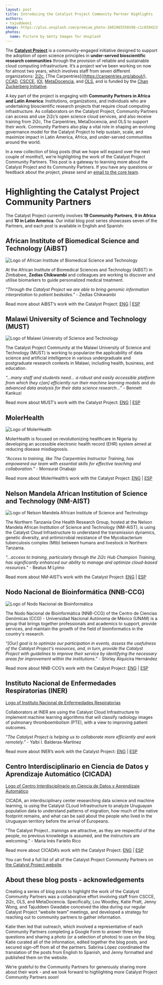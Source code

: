 ```yaml
---
layout: post
title: Introducing the Catalyst Project Community Partner Highlights
authors: 
- tajuddeen1
image: https://plus.unsplash.com/premium_photo-1681965550198-c1c039421905
photos:
  name: Picture by Getty Images for Unsplash
---
```


The **[Catalyst Project](https://catalystproject.cloud/)** is a community-engaged initiative designed to support the adoption of open science principles in **under-served bioscientific research communities** through the provision of reliable and sustainable cloud computing infrastructure. It’s a project we’ve been working on now for almost two years, which involves staff from seven different organizations: [2i2c](https://2i2c.org/), [The Carpentries]((https://carpentries.org/about/), [CCAD](https://ccad.unc.edu.ar/), [CSCCE](https://www.cscce.org/), [IOI](http://investinopen.org/), [MetaDocencia](http://metadocencia.org/), and [OLS](http://openlifesci.org/), and is funded by the [Chan Zuckerberg Initiative](https://chanzuckerberg.com/).

A key part of the project is engaging with **Community Partners in Africa and Latin America**: Institutions, organizations, and individuals who are undertaking bioscientific research projects that require cloud computing infrastructure. As collaborators on the Catalyst Project, Community Partners can access and use 2i2c’s open science cloud services, and also receive training from 2i2c, The Carpentries, MetaDocencia, and OLS to support their work. Community Partners also play a vital role in shaping an evolving governance model for the Catalyst Project to help sustain, scale, and maximize impact in Latin America, Africa, and under-served communities around the world.

In a new collection of blog posts (that we hope will expand over the next couple of months!), we’re highlighting the work of the Catalyst Project Community Partners. This post is a gateway to learning more about the Catalyst Project and its Community Partners. If you have any questions or feedback about the project, please send an [email to the core team](mailto:catalyst-project-core-team@googlegroups.com).

# Highlighting the Catalyst Project Community Partners
The Catalyst Project currently involves **19 Community Partners**, **9 in Africa** and **10 in Latin America**. Our initial blog post series showcases seven of the Partners, and each post is available in English and Spanish: 

## African Institute of Biomedical Science and Technology (AiBST)

![Logo of African Institute of Biomedical Science and Technology](http://mediclinic.mikado-themes.com/wp-content/uploads/2017/04/logo-light.png)

At the African Institute of Biomedical Sciences and Technology (AiBST) in Zimbabwe, **Zedias Chikwambi** and colleagues are working to discover and utilise biomarkers to guide personalized medical treatment. 

*"Through the Catalyst Project we are able to bring genomic information interpretation to patient bedsides."* - Zedias Chikwambi

Read more about AiBST’s work with the Catalyst Project: [ENG](https://catalystproject.cloud/blog/community-highlight-aibst-en.html) | [ESP](https://catalystproject.cloud/blog/community-highlight-aibst-es.html)

## Malawi University of Science and Technology (MUST) 

![Logo of Malawi University of Science and Technology](https://www.must.ac.mw/imgs/logo/must%20log%20black.png)

The Catalyst Project Community at the Malawi University of Science and Technology (MUST) is working to popularize the applicability of data science and artificial intelligence in various undergraduate and postgraduate research contexts in Malawi, including health, business, and education.

*“...many staff and students need… a robust and easily accessible platform from which they c[an] efficiently run their machine learning models and do advanced data analysis for their data science research…”* - Bennett Kankuzi 

Read more about MUST’s work with the Catalyst Project: [ENG](https://catalystproject.cloud/blog/community-highlight-must-en.html) | [ESP](https://catalystproject.cloud/blog/community-highlight-must-es.html)

## MolerHealth 

![Logo of MolerHealth](https://catalystproject.cloud/images/molerhealth-logo.png) 

MolerHealth is focused on revolutionizing healthcare in Nigeria by developing an accessible electronic health record (EHR) system aimed at reducing disease misdiagnosis. 

*“Access to training, like The Carpentries Instructor Training, has empowered our team with essential skills for effective teaching and collaboration.”* - Monsurat Onabajo

Read more about MolerHealth’s work with the Catalyst Project: [ENG](https://catalystproject.cloud/blog/community-highlight-molerhealth-en.html) | [ESP](https://catalystproject.cloud/blog/community-highlight-molerhealth-es.html)


## Nelson Mandela African Institution of Science and Technology (NM-AIST) 
![Logo of Nelson Mandela African Institute of Science and Technology](https://catalystproject.cloud/_images/nm-aist-logo.png)

The Northern Tanzania One Health Research Group, hosted at the Nelson Mandela African Institution of Science and Technology (NM-AIST), is using the Catalyst Cloud Infrastructure to understand the transmission dynamics, genetic diversity, and antimicrobial resistance of the Mycobacterium tuberculosis complex (Mtb) between humans and livestock in Northern Tanzania. 

*“...access to training, particularly through the 2i2c Hub Champion Training, has significantly enhanced our ability to manage and optimize cloud-based resources."* - Beatus M Lyimo

Read more about NM-AIST’s work with the Catalyst Project: [ENG](https://catalystproject.cloud/blog/community-highlight-nmaist-en.html) | [ESP](https://catalystproject.cloud/blog/community-highlight-nmaist-es.html)


## Nodo Nacional de Bioinformática (NNB-CCG) 
![Logo of Nodo Nacional de Bioinformática](https://catalystproject.cloud/images/unam-logo.jpg)

The Nodo Nacional de Bioinformática (NNB-CCG) of the Centro de Ciencias Genómicas (CCG) - Universidad Nacional Autónoma de México (UNAM) is a group that brings together professionals and academics to support, provide services, and maintain the growth of the field of bioinformatics in the country's research.

*“[Our] goal is to optimize our participation in events, assess the usefulness of the Catalyst Project's resources, and, in turn, provide the Catalyst Project with guidelines to improve their service by identifying the necessary areas for improvement within the institutions."* - Shirley Alquicira Hernández

Read more about NNB-CCG’s work with the Catalyst Project: [ENG](https://catalystproject.cloud/blog/community-highlight-nnbccg-en.html) | [ESP](https://catalystproject.cloud/blog/community-highlight-nnbccg-es.html)

## Instituto Nacional de Enfermedades Respiratorias (INER)
[Logo of Instituto Nacional de Enfermedades Respiratorias](https://catalystproject.cloud/images/iner-logo.jpeg)

Collaborators at INER are using the Catalyst Cloud Infrastructure to implement machine learning algorithms that will classify radiology images of pulmonary thromboembolism (PTE), with a view to improving patient outcomes.

*"The Catalyst Project is helping us to collaborate more efficiently and work remotely."* - Yalbi I. Balderas-Martinez

Read more about INER’s work with the Catalyst Project: [ENG](https://catalystproject.cloud/blog/community-highlight-iner-en.html) | [ESP](https://catalystproject.cloud/blog/community-highlight-iner-es.html)



## Centro Interdisciplinario en Ciencia de Datos y Aprendizaje Automático (CICADA)  
[Logo of Centro Interdisciplinario en Ciencia de Datos y Aprendizaje Automático](https://catalystproject.cloud/images/cicada-logo.png)

CICADA, an interdisciplinary center researching data science and machine learning, is using the Catalyst CLoud Infrastructure to analyze Uruguayan population data to understand patterns of migration, how much of the native footprint remains, and what can be said about the people who lived in the Uruguayan territory before the arrival of Europeans.

"The Catalyst Project…trainings are attractive, as they are respectful of the people, no previous knowledge is assumed, and the instructors are welcoming.” - María Inés Fariello Rico 

Read more about CICADA’s work with the Catalyst Project: [ENG](https://catalystproject.cloud/blog/community-highlight-cicada-en.html) | [ESP](https://catalystproject.cloud/blog/community-highlight-cicada-es.html)

You can find a full list of all of the Catalyst Project Community Partners on [the Catalyst Project website](https://catalystproject.cloud/current-community-partners.html). 

## About these blog posts - acknowledgements
Creating a series of blog posts to highlight the work of the Catalyst Community Partners was a collaborative effort involving staff from CSCCE, 2i2c, OLS, and MetaDocencia. Specifically, Lou Woodley, Katie Pratt, Jenny Wong, and Tajuddeen Gwadabe conceived the idea during our regular Catalyst Project “website team” meetings, and developed a strategy for reaching out to community partners to gather information. 

Katie then led that outreach, which involved a representative of each Community Partners completing a Google Form to answer three key questions and sharing a photo (or a selection of photos) to use on the blog. Katie curated all of the information, edited together the blog posts, and secured sign-off from all of the partners. Sabrina López coordinated the translation of the posts from English to Spanish, and Jenny formatted and published them on the website.

We’re grateful to the Community Partners for generously sharing more about their work - and we look forward to highlighting more Catalyst Project Community Partners soon!
